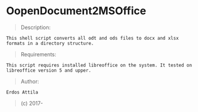 # OopenDocument2MSOffice

>Description:

	This shell script converts all odt and ods files to docx and xlsx formats in a directory structure.


>Requirements:

	This script requires installed libreoffice on the system. It tested on libreoffice version 5 and upper.


>Author:

	Erdos Attila

>(c) 2017-